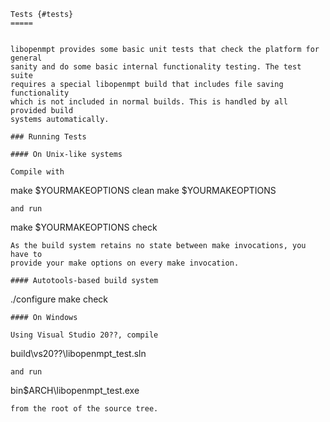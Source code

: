 	
	Tests {#tests}
	=====
	
	
	libopenmpt provides some basic unit tests that check the platform for general
	sanity and do some basic internal functionality testing. The test suite
	requires a special libopenmpt build that includes file saving functionality
	which is not included in normal builds. This is handled by all provided build
	systems automatically.
	
	### Running Tests
	
	#### On Unix-like systems
	
	Compile with
	
make $YOURMAKEOPTIONS clean
make $YOURMAKEOPTIONS
	
	and run
	
make $YOURMAKEOPTIONS check
	
	As the build system retains no state between make invocations, you have to
	provide your make options on every make invocation.
	
	#### Autotools-based build system
	
./configure
make check
	
	#### On Windows
	
	Using Visual Studio 20??, compile
	
build\vs20??\libopenmpt_test.sln
	
	and run
	
bin\$ARCH\libopenmpt_test.exe
	
	from the root of the source tree.
	
	